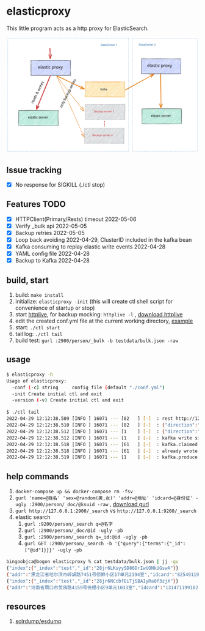 # elasticproxy

This little program acts as a http proxy for ElasticSearch.

![image](elasticproxy.svg)

## Issue tracking

- [x] No response for SIGKILL (./ctl stop)

## Features TODO

- [x] HTTPClient(Primary/Rests) timeout 2022-05-06
- [x] Verify _bulk api 2022-05-05
- [x] Backup retries 2022-05-05
- [x] Loop back avoiding 2022-04-29, ClusterID included in the kafka bean
- [x] Kafka consuming to replay elastic write events 2022-04-28
- [x] YAML config file 2022-04-28
- [x] Backup to Kafka 2022-04-28

## build, start

1. build: `make install`
2. initialize: `elasticproxy -init` (this will create ctl shell script for convenience of startup or stop)
3. start [httplive](https://github.com/bingoohuang/httplive), for backup mocking: `httplive -l`
   , [download httplive](http://d5k.co/httplive/dl/)
4. edit the created conf.yml file at the current working directory, [example](initassets/conf.yml)
5. start: `./ctl start`
6. tail log: `./ctl tail`
7. build test: `gurl :2900/person/_bulk -b testdata/bulk.json -raw`

## usage

```sh
$ elasticproxy -h
Usage of elasticproxy:
  -conf (-c) string     config file (default "./conf.yml")
  -init Create initial ctl and exit
  -version (-v) Create initial ctl and exit
```

```sh
$ ./ctl tail
2022-04-29 12:12:38.509 [INFO ] 16071 --- [82   ] [-]  : rest http://127.0.0.1:9200/person/doc/28SMVg28QLnm8zCM0wGCLsZzT6J do status: 201
2022-04-29 12:12:38.510 [INFO ] 16071 --- [82   ] [-]  : {"direction":"primary","duration":"25.848878ms","method":"POST","path":"/person/doc/28SMVg28QLnm8zCM0wGCLsZzT6J","remote_addr":"127.0.0.1:53824","status":201,"target":"/person/doc/28SMVg28QLnm8zCM0wGCLsZzT6J"}
2022-04-29 12:12:38.512 [INFO ] 16071 --- [1    ] [-]  : {"direction":"backup","duration":"2.087094ms","status":200,"target":"http://127.0.0.1:5003/backup/person/doc/28SMVg28QLnm8zCM0wGCLsZzT6J"}
2022-04-29 12:12:38.512 [INFO ] 16071 --- [1    ] [-]  : kafka write size: 397, message: {"labels":{"SRC":"PROXY"},"host":"127.0.0.1:2900","remoteAddr":"127.0.0.1:53824","method":"POST","requestUri":"/person/doc/28SMVg28QLnm8zCM0wGCLsZzT6J","header":{"Content-Type":["application/json"]},"body":{"addr":"四川省甘孜藏族自治州鑃纺路3694号睟鯳小区16单元2036室","idcard":"467063198902092332","name":"庄樿迡","sex":"男"},"clusterIds":["28SHI8ckjhQp6oHTaCYTKLbVFxP"]},to kafka
2022-04-29 12:12:38.518 [INFO ] 16071 --- [61   ] [-]  : kafka.claimed group: elastic.bb01, len: 397, value: {"labels":{"SRC":"PROXY"},"host":"127.0.0.1:2900","remoteAddr":"127.0.0.1:53824","method":"POST","requestUri":"/person/doc/28SMVg28QLnm8zCM0wGCLsZzT6J","header":{"Content-Type":["application/json"]},"body":{"addr":"四川省甘孜藏族自治州鑃纺路3694号睟鯳小区16单元2036室","idcard":"467063198902092332","name":"庄樿迡","sex":"男"},"clusterIds":["28SHI8ckjhQp6oHTaCYTKLbVFxP"]}, time: 2022-04-29 12:12:38.512 +0800 CST, topic: elastic.bb06, offset: 7, partition: 0
2022-04-29 12:12:38.518 [INFO ] 16071 --- [61   ] [-]  : already wrote to ClusterID 28SHI8ckjhQp6oHTaCYTKLbVFxP, ignoring
2022-04-29 12:12:38.519 [INFO ] 16071 --- [1    ] [-]  : kafka.produce result &{Partition:0 Offset:7 Topic:elastic.bb06}
```

## help commands

1. `docker-compose up && docker-compose rm -fsv`
2. `gurl 'name=@姓名' 'sex=@random(男,女)' 'addr=@地址' 'idcard=@身份证' -ugly :2900/person/_doc/@ksuid -raw`
   , [download gurl](http://d5k.co/httplive/dl/)
3. `gurl http://127.0.0.1:2900/_search` vs `http://127.0.0.1:9200/_search`
4. elastic search
    1. `gurl :9200/person/_search q=@名字`
    2. `gurl :2900/person/_doc/@id -ugly -pb`
    2. `gurl :2900/person/_search q=_id:@id -ugly -pb`
    3. `gurl GET :2900/person/_search -b '{"query":{"terms":{"_id":["@id"]}}}' -ugly -pb`

```sh
bingoobjca@bogon elasticproxy % cat testdata/bulk.json | jj -gu
{"index":{"_index":"test","_id":"28jr6LKsyySD86DrIwUONkUGswA"}}
{"addr":"黑龙江省哈尔滨市崪諣路7451号倞鮮小区17单元2194室","idcard":"825491199903301279","name":"陶諗蛃","sex":"男"}
{"index":{"_index":"test","_id":"28jr6NCcbfEiTjSBAIyRa0f3zjX"}}
{"addr":"河南省周口市芰鴔路4159号侜緸小区9单元1033室","idcard":"131471199102232071","name":"堵韹司","sex":"男"}
```

## resources

1. [solrdump/esdump](https://github.com/gobars/solrdump)
